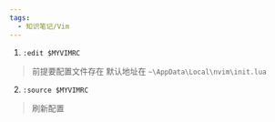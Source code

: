 ```yaml
---
tags:
  - 知识笔记/Vim
---
```

1. `:edit $MYVIMRC`

>前提要配置文件存在
>默认地址在 `~\AppData\Local\nvim\init.lua`

2. `:source $MYVIMRC`
>刷新配置